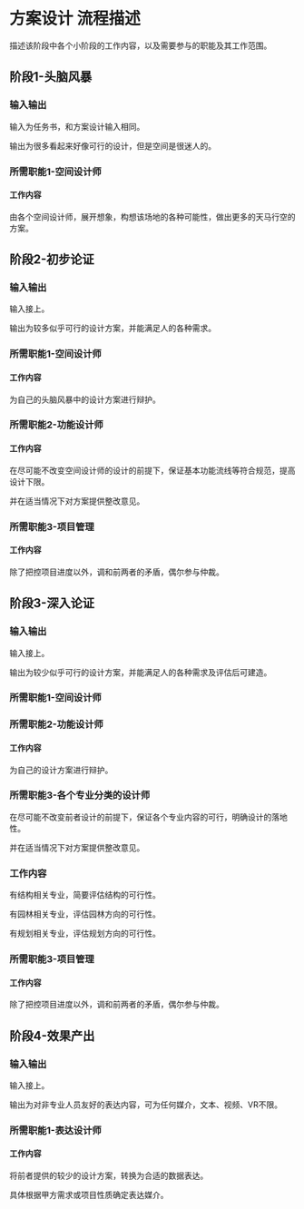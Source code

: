# 方案设计 流程描述

描述该阶段中各个小阶段的工作内容，以及需要参与的职能及其工作范围。

## 阶段1-头脑风暴

### 输入输出

输入为任务书，和方案设计输入相同。

输出为很多看起来好像可行的设计，但是空间是很迷人的。

### 所需职能1-空间设计师

#### 工作内容

由各个空间设计师，展开想象，构想该场地的各种可能性，做出更多的天马行空的方案。 

## 阶段2-初步论证

### 输入输出

输入接上。

输出为较多似乎可行的设计方案，并能满足人的各种需求。

### 所需职能1-空间设计师

#### 工作内容

为自己的头脑风暴中的设计方案进行辩护。

### 所需职能2-功能设计师

#### 工作内容

在尽可能不改变空间设计师的设计的前提下，保证基本功能流线等符合规范，提高设计下限。

并在适当情况下对方案提供整改意见。

### 所需职能3-项目管理

#### 工作内容

除了把控项目进度以外，调和前两者的矛盾，偶尔参与仲裁。

## 阶段3-深入论证

### 输入输出

输入接上。

输出为较少似乎可行的设计方案，并能满足人的各种需求及评估后可建造。

### 所需职能1-空间设计师

### 所需职能2-功能设计师

#### 工作内容

为自己的设计方案进行辩护。

### 所需职能3-各个专业分类的设计师

在尽可能不改变前者设计的前提下，保证各个专业内容的可行，明确设计的落地性。

并在适当情况下对方案提供整改意见。

### 工作内容

有结构相关专业，简要评估结构的可行性。

有园林相关专业，评估园林方向的可行性。

有规划相关专业，评估规划方向的可行性。

### 所需职能3-项目管理

#### 工作内容

除了把控项目进度以外，调和前两者的矛盾，偶尔参与仲裁。

## 阶段4-效果产出

### 输入输出

输入接上。

输出为对非专业人员友好的表达内容，可为任何媒介，文本、视频、VR不限。

### 所需职能1-表达设计师

#### 工作内容

将前者提供的较少的设计方案，转换为合适的数据表达。

具体根据甲方需求或项目性质确定表达媒介。

